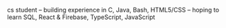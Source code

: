 cs student
– building experience in C, Java, Bash, HTML5/CSS
– hoping to learn SQL, React & Firebase, TypeScript, JavaScript

